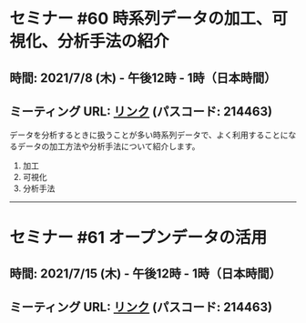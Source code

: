 # セミナー #60 時系列データの加工、可視化、分析手法の紹介

## 時間: 2021/7/8 (木) - 午後12時 - 1時（日本時間）

## ミーティング URL: [リンク](https://us02web.zoom.us/j/331585134?pwd=VGVyeXBRWjFMT2hESFdhSU45Z2d0dz09) (パスコード: 214463)

データを分析するときに扱うことが多い時系列データで、よく利用することになるデータの加工方法や分析手法について紹介します。

1. 加工
2. 可視化
3. 分析手法

----

# セミナー #61 オープンデータの活用

## 時間: 2021/7/15 (木) - 午後12時 - 1時（日本時間）

## ミーティング URL: [リンク](https://us02web.zoom.us/j/331585134?pwd=VGVyeXBRWjFMT2hESFdhSU45Z2d0dz09) (パスコード: 214463)

